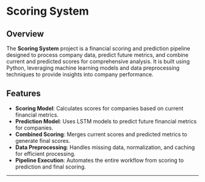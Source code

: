 # Scoring System


## Overview
The **Scoring System** project is a financial scoring and prediction pipeline designed to process company data, predict future metrics, and combine current and predicted scores for comprehensive analysis. It is built using Python, leveraging machine learning models and data preprocessing techniques to provide insights into company performance.

## Features
- **Scoring Model**: Calculates scores for companies based on current financial metrics.
- **Prediction Model**: Uses LSTM models to predict future financial metrics for companies.
- **Combined Scoring**: Merges current scores and predicted metrics to generate final scores.
- **Data Preprocessing**: Handles missing data, normalization, and caching for efficient processing.
- **Pipeline Execution**: Automates the entire workflow from scoring to prediction and final scoring.

---